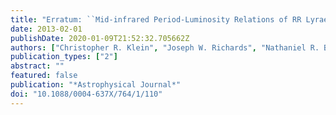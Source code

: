 ```yaml
---
title: "Erratum: ``Mid-infrared Period-Luminosity Relations of RR Lyrae Stars Derived from the WISE Preliminary Data Release'' <A href=``/abs/2011ApJ...738..185K''>(2011, ApJ, 738, 185)</A>"
date: 2013-02-01
publishDate: 2020-01-09T21:52:32.705662Z
authors: ["Christopher R. Klein", "Joseph W. Richards", "Nathaniel R. Butler", "Joshua S. Bloom"]
publication_types: ["2"]
abstract: ""
featured: false
publication: "*Astrophysical Journal*"
doi: "10.1088/0004-637X/764/1/110"
---
```



